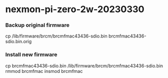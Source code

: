 # nexmon-pi-zero-2w-20230330

### Backup original firmware

cp /lib/firmware/brcm/brcmfmac43436-sdio.bin brcmfmac43436-sdio.bin.orig

### Install new firmware

cp brcmfmac43436-sdio.bin /lib/firmware/brcm/brcmfmac43436-sdio.bin
rmmod brcmfmac
insmod brcmfmac
